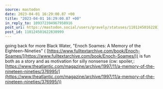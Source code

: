 ```yaml
---
source: mastodon
date: 2023-04-01 16:29:00.87 +00
title: "2023-04-01 16:29:00.87 +00"
in_reply_to: 109372394967950916
post_uri: https://mastodon.social/users/gravely/statuses/110124501622830999
post_id: 110124501622830999
---
```

going back for more Black Water, "Enoch Soames: A Memory of the Eighteen-Nineties" ( [https://www.fulltextarchive.com/book/Enoch-Soames/](https://www.fulltextarchive.com/book/Enoch-Soames/)) is fun both as a story and as motivation for silly nonsense (cw: spoiler,: [https://www.theatlantic.com/magazine/archive/1997/11/a-memory-of-the-nineteen-nineties/376995/](https://www.theatlantic.com/magazine/archive/1997/11/a-memory-of-the-nineteen-nineties/376995/))


